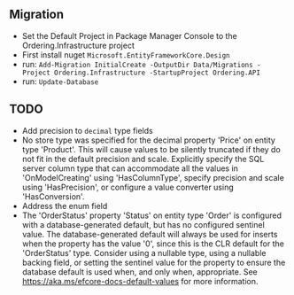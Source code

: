 ﻿## Migration
- Set the Default Project in Package Manager Console to the Ordering.Infrastructure project
- First install nuget `Microsoft.EntityFrameworkCore.Design`
- run: `Add-Migration InitialCreate -OutputDir Data/Migrations -Project Ordering.Infrastructure -StartupProject Ordering.API`
- run: `Update-Database`

## TODO
- Add precision to `decimal` type fields
 - No store type was specified for the decimal property 'Price' on entity type 'Product'. This will cause values to be silently truncated if they do not fit in the default precision and scale. Explicitly specify the SQL server column type that can accommodate all the values in 'OnModelCreating' using 'HasColumnType', specify precision and scale using 'HasPrecision', or configure a value converter using 'HasConversion'.
- Address the enum field
 - The 'OrderStatus' property 'Status' on entity type 'Order' is configured with a database-generated default, but has no configured sentinel value. The database-generated default will always be used for inserts when the property has the value '0', since this is the CLR default for the 'OrderStatus' type. Consider using a nullable type, using a nullable backing field, or setting the sentinel value for the property to ensure the database default is used when, and only when, appropriate. See https://aka.ms/efcore-docs-default-values for more information.